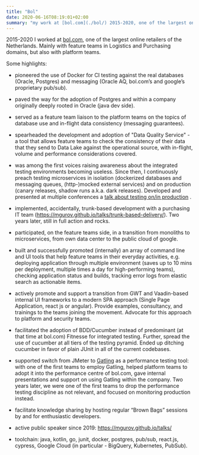```yaml
---
title: "Bol"
date: 2020-06-16T08:19:01+02:00
summary: "my work at [bol.com](./bol/) 2015-2020, one of the largest online retailers of the Netherlands."
---
```


2015-2020 I worked at [bol.com](https://bol.com), one of the largest online retailers of the Netherlands. Mainly with feature teams in Logistics and Purchasing domains, but also with platform teams. 

Some highlights: 

* pioneered the use of Docker for CI testing against the real databases (Oracle, Postgres) and messaging (Oracle AQ, bol.com’s and google’s proprietary pub/sub).

* paved the way for the adoption of Postgres and within a company originally deeply rooted in Oracle (java dev side).

* served as a feature team liaison to the platform teams on the topics of database use and in-flight data consistency (messaging guarantees).

* spearheaded the development and adoption of "Data Quality Service" - a tool that allows feature teams to check the consistency of their data that they send to Data Lake against the operational source, with in-flight, volume and performance considerations covered.

* was among the first voices raising awareness about the integrated testing environments becoming useless. Since then, I continuously preach testing microservices in isolation (dockerized databases and messaging queues, (http-)mocked external services) and on production (canary releases, shadow runs a.k.a. dark releases). Developed and presented at multiple conferences a [talk about testing on/in production](https://mgurov.github.io/talks/testing-on-production/) .

* implemented, accidentally, trunk-based development with a purchasing IT team (https://mgurov.github.io/talks/trunk-based-delivery/). Two years later, still in full action and rocks.

* participated, on the feature teams side, in a transition from monoliths to microservices, from own data center to the public cloud of google. 

* built and successfully promoted (internally) an array of command line and UI tools that help feature teams in their everyday activities, e.g. deploying application through multiple environment (saves up to 10 mins per deployment, multiple times a day for high-performing teams), checking application status and builds, tracking error logs from elastic search as actionable items. 

* actively promote and support a transition from GWT and Vaadin-based internal UI frameworks to a modern SPA approach (Single Page Application, react js or angular). Provide examples, consultancy, and trainings to the teams joining the movement. Advocate for this approach to platform and security teams. 

* facilitated the adoption of BDD/Cucumber instead of predominant (at that time at bol.com) Fitnesse for integrated testing. Further, spread the use of cucumber at all tiers of the testing pyramid. Ended up ditching cucumber in favor of plain JUnit in all of the current codebases.

* supported switch from JMeter to [Gatling](https://gatling.io) as a performance testing tool: with one of the first teams to employ Gatling, helped platform teams to adopt it into the performance centre of bol.com, gave internal presentations and support on using Gatling within the company. Two years later, we were one of the first teams to drop the performance testing discipline as not relevant, and focused on monitoring production instead.

* facilitate knowledge sharing by hosting regular “Brown Bags” sessions by and for enthusiastic developers.

* active public speaker since 2019: https://mgurov.github.io/talks/ 

* toolchain: java, kotlin, go, junit, docker, postgres, pub/sub, react.js, cypress, Google Cloud (in particular - BigQuery, Kubernetes, PubSub).